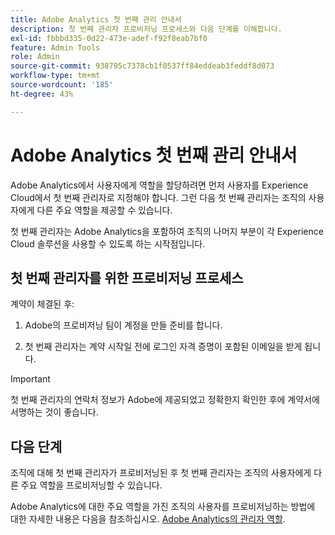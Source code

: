 ```yaml
---
title: Adobe Analytics 첫 번째 관리 안내서
description: 첫 번째 관리자 프로비저닝 프로세스와 다음 단계를 이해합니다.
exl-id: fbbbd335-0d22-473e-adef-f92f8eab7bf0
feature: Admin Tools
role: Admin
source-git-commit: 938795c7378cb1f0537ff84eddeab3feddf8d073
workflow-type: tm+mt
source-wordcount: '185'
ht-degree: 43%

---
```


# Adobe Analytics 첫 번째 관리 안내서

Adobe Analytics에서 사용자에게 역할을 할당하려면 먼저 사용자를 Experience Cloud에서 첫 번째 관리자로 지정해야 합니다. 그런 다음 첫 번째 관리자는 조직의 사용자에게 다른 주요 역할을 제공할 수 있습니다.

첫 번째 관리자는 Adobe Analytics을 포함하여 조직의 나머지 부분이 각 Experience Cloud 솔루션을 사용할 수 있도록 하는 시작점입니다.

## 첫 번째 관리자를 위한 프로비저닝 프로세스

계약이 체결된 후:

1. Adobe의 프로비저닝 팀이 계정을 만들 준비를 합니다.

1. 첫 번째 관리자는 계약 시작일 전에 로그인 자격 증명이 포함된 이메일을 받게 됩니다.

>[!IMPORTANT]
>
>   첫 번째 관리자의 연락처 정보가 Adobe에 제공되었고 정확한지 확인한 후에 계약서에 서명하는 것이 좋습니다.

## 다음 단계

조직에 대해 첫 번째 관리자가 프로비저닝된 후 첫 번째 관리자는 조직의 사용자에게 다른 주요 역할을 프로비저닝할 수 있습니다.

Adobe Analytics에 대한 주요 역할을 가진 조직의 사용자를 프로비저닝하는 방법에 대한 자세한 내용은 다음을 참조하십시오. [Adobe Analytics의 관리자 역할](/help/admin/admin-console/admin-roles-in-analytics.md).
